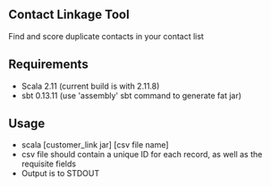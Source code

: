 ## Contact Linkage Tool

Find and score duplicate contacts in your contact list

## Requirements
- Scala 2.11  (current build is with 2.11.8)
- sbt 0.13.11  (use 'assembly' sbt command to generate fat jar)

## Usage 
- scala [customer_link jar] [csv file name]
- csv file should contain a unique ID for each record, as well as the requisite fields
- Output is to STDOUT 


